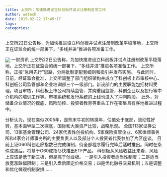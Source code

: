 ```yaml
---
title: 上交所：加速推进设立科创板并试点注册制各项工作
author: wetech
date: 2019-02-22 17:49:17
tags: 
categories: 
---
```

上交所22日公告称，为加快推进设立科创板并试点注册制改革平稳落地，上交所正在证监会的统一部署下，“多线并进”推进各项准备工作。
<!-- more -->
<img align="center" border="0" src="https://imgcdn.yicai.com/uppics/images/2019/02/4eae319e178412e3eed206ec10ae04ca.jpg" />
一财资讯
上交所22日公告称，为加快推进设立科创板并试点注册制改革平稳落地，上交所正在证监会的统一部署下，“多线并进”推进各项准备工作。
上交所称，正按“急用先行”思路，分两批制定配套细则和指引并发布实施。
与此同时，日前，经证监会批准，上交所调整了部门组织架构并成立了科创板上市审核中心、科创板公司监管部和企业培训部三个一级部门。新设部门的主要职能包括材料受理，项目审核，科创板上市公司持续监管、并购重组监管，科创企业以及投行等中介机构的培训工作等。审核系统和发行系统的上线也进入了冲刺阶段。
此外，对储备企业情况的摸底、风险防控、投资者教育等重头工作在密集且有序地推进过程中。
 
 
 
分析认为，现在类似2005年，是熊末牛初的转换年，估值处于底部，流动性好转，基本面W型二次探底，国际和大类资产比较，战略乐观。
全国113家证券公司、13家基金管理公司、24家代表性创投机构、5家保险资管企业、6家律师事务所和4家会计师事务所的主要负责人以及部分个人投资者代表参加了片区座谈。
目前上证G60科创走廊指数已完成编制，待全部程序履行完毕后适时推出。同时在条件成熟后，将基于G60成指尽快推出ETF产品。
科创板从风险收益比来看，风险上应该是低于新三板，但是高于创业板。
一是引入投资者适当性制度；二是适当放宽涨跌幅限制；三是引入盘后固定价格交易；四是优化融券交易机制；五是调整和优化微观机制安排……
